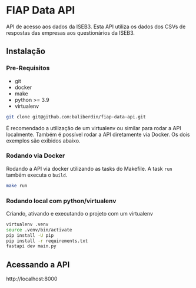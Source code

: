 # FIAP Data API
API de acesso aos dados da ISEB3. Esta API utiliza os dados dos CSVs de respostas das empresas aos questionários da ISEB3.

## Instalação
### Pre-Requisitos
- git
- docker
- make
- python >= 3.9 
- virtualenv


```bash
git clone git@github.com:baliberdin/fiap-data-api.git
```
É recomendado a utilização de um virtualenv ou similar para rodar a API localmente. Também é possível rodar a API diretamente via Docker. Os dois exemplos são exibidos abaixo.

### Rodando via Docker
Rodando a API via docker utilizando as tasks do Makefile.
A task `run` também executa o `build`.
```bash
make run
```

### Rodando local com python/virtualenv
Criando, ativando e executando o projeto com um virtualenv
```bash
virtualenv .venv
source .venv/bin/activate
pip install -U pip
pip install -r requirements.txt
fastapi dev main.py
```

## Acessando a API
http://localhost:8000
